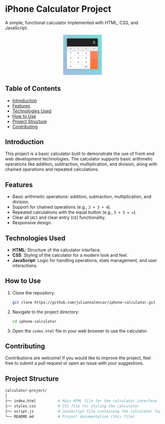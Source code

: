 # iPhone Calculator Project

A simple, functional calculator implemented with HTML, CSS, and JavaScript.

<p align="center">
  <img alt="Iphone Calculator" src=".github/preview.png" width="25%">
</p>

## Table of Contents

- [Introduction](#introduction)
- [Features](#features)
- [Technologies Used](#technologies-used)
- [How to Use](#how-to-use)
- [Project Structure](#project-structure)
- [Contributing](#contributing)

## Introduction

This project is a basic calculator built to demonstrate the use of front-end web development technologies. The calculator supports basic arithmetic operations like addition, subtraction, multiplication, and division, along with chained operations and repeated calculations.

## Features

- Basic arithmetic operations: addition, subtraction, multiplication, and division.
- Support for chained operations (e.g., `2 + 3 + 4`).
- Repeated calculations with the equal button (e.g., `5 + 5 = =`).
- Clear all (`AC`) and clear entry (`CE`) functionality.
- Responsive design.

## Technologies Used

- **HTML**: Structure of the calculator interface.
- **CSS**: Styling of the calculator for a modern look and feel.
- **JavaScript**: Logic for handling operations, state management, and user interactions.

## How to Use

1. Clone the repository:
   ```bash
   git clone https://github.com/juliannalencar/iphone-calculator.git
2. Navigate to the project directory:
   ```bash
   cd iphone-calculator
3. Open the `index.html` file in your web browser to use the calculator.

## Contributing

Contributions are welcome! If you would like to improve the project, feel free to submit a pull request or open an issue with your suggestions.

## Project Structure
   ```bash
   calculator-project/
  │
  ├── index.html          # Main HTML file for the calculator interface
  ├── styles.css          # CSS file for styling the calculator
  ├── script.js           # JavaScript file containing the calculator logic
  └── README.md           # Project documentation (this file)



